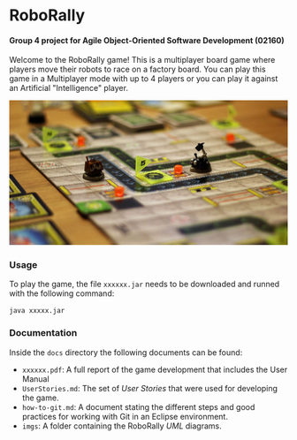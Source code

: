 # RoboRally

#### Group 4 project for Agile Object-Oriented Software Development (02160)

Welcome to the RoboRally game! This is a multiplayer board game where players move their robots to race on a factory board. You can play this game in a Multiplayer mode with up to 4 players or you can play it against an Artificial "Intelligence" player.  

<p align="center">
  <img src="https://github.com/bernatgodayol/RoboRally/blob/main/docs/imgs/roborally2.jpeg" width="508"/>
</p>

### Usage 

To play the game, the file `xxxxxx.jar` needs to be downloaded and runned with the following command:

```
java xxxxx.jar
```

### Documentation

Inside the `docs` directory the following documents can be found: 
- `xxxxxx.pdf`: A full report of the game development that includes the User Manual
- `UserStories.md`: The set of *User Stories* that were used for developing the game. 
- `how-to-git.md`: A document stating the different steps and good practices for working with Git in an Eclipse environment.
- `imgs`: A folder containing the RoboRally *UML* diagrams.

